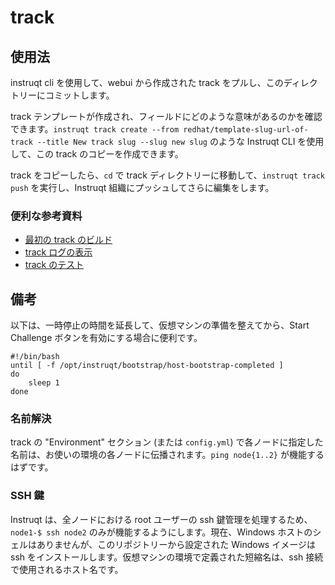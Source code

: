 # track

## 使用法
instruqt cli を使用して、webui から作成された track をプルし、このディレクトリーにコミットします。

track テンプレートが作成され、フィールドにどのような意味があるのかを確認できます。`instruqt track create --from redhat/template-slug-url-of-track --title New track slug --slug new slug` のような Instruqt CLI を使用して、この track のコピーを作成できます。

track をコピーしたら、`cd` で track ディレクトリーに移動して、`instruqt track push`  を実行し、Instruqt 組織にプッシュしてさらに編集をします。

### 便利な参考資料
- [最初の track のビルド](https://docs.instruqt.com/building-tracks/your-first-track)
- [track ログの表示](https://docs.instruqt.com/building-tracks/viewing-logs)
- [track のテスト](https://docs.instruqt.com/publishing-tracks/automated-testing)

## 備考

以下は、一時停止の時間を延長して、仮想マシンの準備を整えてから、Start Challenge ボタンを有効にする場合に便利です。
```
#!/bin/bash
until [ -f /opt/instruqt/bootstrap/host-bootstrap-completed ]
do
    sleep 1
done
```
### 名前解決
track の "Environment" セクション (または `config.yml`) で各ノードに指定した名前は、お使いの環境の各ノードに伝播されます。`ping node{1..2}` が機能するはずです。

### SSH 鍵
Instruqt は、全ノードにおける root ユーザーの ssh 鍵管理を処理するため、`node1-$ ssh node2` のみが機能するようにします。現在、Windows ホストのシェルはありませんが、このリポジトリーから設定された Windows イメージは ssh をインストールします。仮想マシンの環境で定義された短縮名は、ssh 接続で使用されるホスト名です。 

